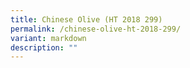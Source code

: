 ```yaml
---
title: Chinese Olive (HT 2018 299)
permalink: /chinese-olive-ht-2018-299/
variant: markdown
description: ""
---
```

